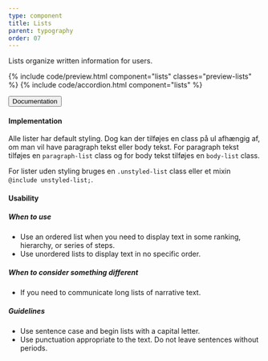 ```yaml
---
type: component
title: Lists
parent: typography
order: 07
---
```


<!-- Lists section begin -->

<p class="font-lead">Lists organize written information for users.</p>

{% include code/preview.html component="lists" classes="preview-lists" %}
{% include code/accordion.html component="lists" %}
<div class="accordion-bordered accordion-docs">
  <button class="button-unstyled accordion-button"
      aria-expanded="true" aria-controls="list-docs">
    Documentation
  </button>
  <div id="list-docs" class="accordion-content">
    <h4 class="heading">Implementation</h4>
    <p>Alle lister har default styling. Dog kan der tilføjes en class på ul afhængig af, om man vil have paragraph tekst eller body tekst. For paragraph tekst tilføjes en <code>paragraph-list</code> class og for body tekst tilføjes en <code>body-list</code> class.</p>
    <p>For lister uden styling bruges en <code>.unstyled-list</code> class eller et mixin <code>@include unstyled-list;</code>.</p>
    <h4 class="heading">Usability</h4>
    <h5>When to use</h5>
    <ul class="content-list">
      <li>Use an ordered list when you need to display text in some ranking, hierarchy, or series of steps.</li>
      <li>Use unordered lists to display text in no specific order.</li>
    </ul>
    <h5>When to consider something different</h5>
    <ul class="content-list">
      <li>If you need to communicate long lists of narrative text.</li>
    </ul>
    <h5>Guidelines</h5>
    <ul class="content-list">
      <li>Use sentence case and begin lists with a capital letter.</li>
      <li>Use punctuation appropriate to the text. Do not leave sentences without periods.</li>
    </ul>
  </div>
</div>
